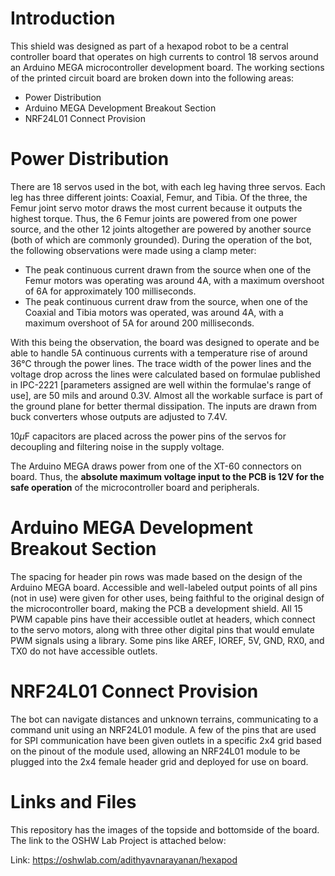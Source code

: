 # Introduction
This shield was designed as part of a hexapod robot to be a central controller board that operates on high currents to control 18 servos around an Arduino MEGA microcontroller development board. The working sections of the printed circuit board are broken down into the following areas:
- Power Distribution
- Arduino MEGA Development Breakout Section
- NRF24L01 Connect Provision


# Power Distribution
There are 18 servos used in the bot, with each leg having three servos. Each leg has three different joints: Coaxial, Femur, and Tibia. Of the three, the Femur joint servo motor draws the most current because it outputs the highest torque. Thus, the 6 Femur joints are powered from one power source, and the other 12 joints altogether are powered by another source (both of which are commonly grounded).
During the operation of the bot, the following observations were made using a clamp meter:
- The peak continuous current drawn from the source when one of the Femur motors was operating was around 4A, with a maximum overshoot of 6A for approximately 100 milliseconds.
- The peak continuous current draw from the source, when one of the Coaxial and Tibia motors was operated, was around 4A, with a maximum overshoot of 5A for around 200 milliseconds.

With this being the observation, the board was designed to operate and be able to handle 5A continuous currents with a temperature rise of around 36&deg;C through the power lines. The trace width of the power lines and the voltage drop across the lines were calculated based on formulae published in IPC-2221 [parameters assigned are well within the formulae's range of use], are 50 mils and around 0.3V. Almost all the workable surface is part of the ground plane for better thermal dissipation. The inputs are drawn from buck converters whose outputs are adjusted to 7.4V.

10$`\mu`$F capacitors are placed across the power pins of the servos for decoupling and filtering noise in the supply voltage.

The Arduino MEGA draws power from one of the XT-60 connectors on board. Thus, the **absolute maximum voltage input to the PCB is 12V for the safe operation** of the microcontroller board and peripherals.


# Arduino MEGA Development Breakout Section
The spacing for header pin rows was made based on the design of the Arduino MEGA board. Accessible and well-labeled output points of all pins (not in use) were given for other uses, being faithful to the original design of the microcontroller board, making the PCB a development shield.
All 15 PWM capable pins have their accessible outlet at headers, which connect to the servo motors, along with three other digital pins that would emulate PWM signals using a library. Some pins like AREF, IOREF, 5V, GND, RX0, and TX0 do not have accessible outlets.


# NRF24L01 Connect Provision
The bot can navigate distances and unknown terrains, communicating to a command unit using an NRF24L01 module. A few of the pins that are used for SPI communication have been given outlets in a specific 2x4 grid based on the pinout of the module used, allowing an NRF24L01 module to be plugged into the 2x4 female header grid and deployed for use on board.

# Links and Files
This repository has the images of the topside and bottomside of the board. The link to the OSHW Lab Project is attached below:

Link: https://oshwlab.com/adithyavnarayanan/hexapod


